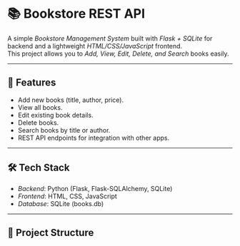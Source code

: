 # 📚 Bookstore REST API

A simple *Bookstore Management System* built with *Flask + SQLite* for backend and a lightweight *HTML/CSS/JavaScript* frontend.  
This project allows you to *Add, View, Edit, Delete, and Search* books easily.

---

## 🚀 Features
- Add new books (title, author, price).
- View all books.
- Edit existing book details.
- Delete books.
- Search books by title or author.
- REST API endpoints for integration with other apps.

---

## 🛠 Tech Stack
- *Backend*: Python (Flask, Flask-SQLAlchemy, SQLite)  
- *Frontend*: HTML, CSS, JavaScript  
- *Database*: SQLite (books.db)  

---

## 📂 Project Structure